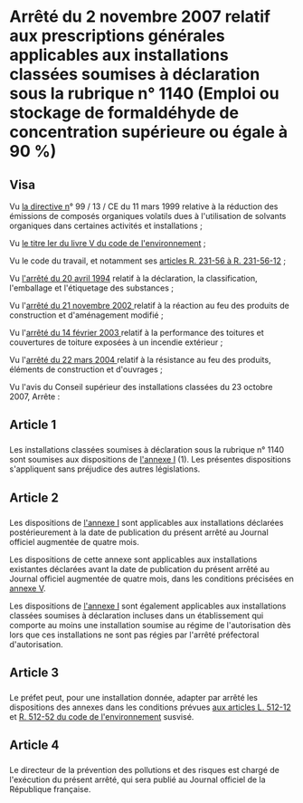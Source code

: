 # Arrêté du 2 novembre 2007 relatif aux prescriptions générales applicables aux installations classées soumises à déclaration sous la rubrique n° 1140 (Emploi ou stockage de formaldéhyde de concentration supérieure ou égale à 90 %)

## Visa

Vu [la directive n](https://aida.ineris.fr/consultation_document/1015)° 99 / 13 / CE du 11 mars 1999 relative à la réduction des émissions de composés organiques volatils dues à l'utilisation de solvants organiques dans certaines activités et installations ; 

Vu [le titre Ier du livre V du code de l'environnement](https://aida.ineris.fr/consultation_document/lmv1_1263#Titre_I) ; 

Vu le code du travail, et notamment ses [articles R. 231-56 à R. 231-56-12](https://www.legifrance.gouv.fr/affichCodeArticle.do?cidTexte=LEGITEXT000006072050&idArticle=LEGIARTI000006806539&dateTexte=29990101&categorieLien=cid) ; 

Vu [l'arrêté du 20 avril 1994](https://aida.ineris.fr/consultation_document/5827) relatif à la déclaration, la classification, l'emballage et l'étiquetage des substances ; 

Vu l'[arrêté du 21 novembre 2002 ](https://www.legifrance.gouv.fr/affichTexte.do?cidTexte=JORFTEXT000000234156&categorieLien=cid)relatif à la réaction au feu des produits de construction et d'aménagement modifié ; 

Vu l'[arrêté du 14 février 2003 ](https://www.legifrance.gouv.fr/affichTexte.do?cidTexte=JORFTEXT000000778052&categorieLien=cid)relatif à la performance des toitures et couvertures de toiture exposées à un incendie extérieur ; 

Vu l'[arrêté du 22 mars 2004 ](https://www.legifrance.gouv.fr/affichTexte.do?cidTexte=JORFTEXT000000249854&categorieLien=cid)relatif à la résistance au feu des produits, éléments de construction et d'ouvrages ; 

Vu l'avis du Conseil supérieur des installations classées du 23 octobre 2007, Arrête :

## Article 1

### 

Les installations classées soumises à déclaration sous la rubrique n° 1140 sont soumises aux dispositions de [l'annexe I](#annexe-i :-prescriptions-générales-applicables-aux-installations-classées-pour-la-protection-de-l’environnement-soumises-à-déclaration-sous-la-rubrique-n°-4714) (1). Les présentes dispositions s'appliquent sans préjudice des autres législations.

## Article 2

### 

Les dispositions de [l'annexe I](#annexe-i :-prescriptions-générales-applicables-aux-installations-classées-pour-la-protection-de-l’environnement-soumises-à-déclaration-sous-la-rubrique-n°-4714) sont applicables aux installations déclarées postérieurement à la date de publication du présent arrêté au Journal officiel augmentée de quatre mois.

Les dispositions de cette annexe sont applicables aux installations existantes déclarées avant la date de publication du présent arrêté au Journal officiel augmentée de quatre mois, dans les conditions précisées en [annexe V](#annexe-v-:-dispositions-applicables-aux-installations-existantes).

Les dispositions de [l'annexe I](#annexe-i :-prescriptions-générales-applicables-aux-installations-classées-pour-la-protection-de-l’environnement-soumises-à-déclaration-sous-la-rubrique-n°-4714) sont également applicables aux installations classées soumises à déclaration incluses dans un établissement qui comporte au moins une installation soumise au régime de l'autorisation dès lors que ces installations ne sont pas régies par l'arrêté préfectoral d'autorisation.

## Article 3

### 

Le préfet peut, pour une installation donnée, adapter par arrêté les dispositions des annexes dans les conditions prévues [aux articles L. 512-12](https://aida.ineris.fr/consultation_document/lmv1_1263#Article_L._512-12) et [R. 512-52 du code de l'environnement](https://www.legifrance.gouv.fr/affichCodeArticle.do?cidTexte=LEGITEXT000006074220&idArticle=LEGIARTI000006838729&dateTexte=&categorieLien=cid) susvisé.

## Article 4

### 

Le directeur de la prévention des pollutions et des risques est chargé de l'exécution du présent arrêté, qui sera publié au Journal officiel de la République française.